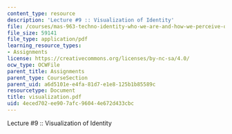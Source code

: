 ```yaml
---
content_type: resource
description: 'Lecture #9 :: Visualization of Identity'
file: /courses/mas-963-techno-identity-who-we-are-and-how-we-perceive-ourselves-and-others-spring-2002/4eced702ee907afc96044e672d433cbc_visualization.pdf
file_size: 59141
file_type: application/pdf
learning_resource_types:
- Assignments
license: https://creativecommons.org/licenses/by-nc-sa/4.0/
ocw_type: OCWFile
parent_title: Assignments
parent_type: CourseSection
parent_uid: a6d5101e-e4fa-81d7-e1e8-125b1b85589c
resourcetype: Document
title: visualization.pdf
uid: 4eced702-ee90-7afc-9604-4e672d433cbc
---
```

Lecture #9 :: Visualization of Identity